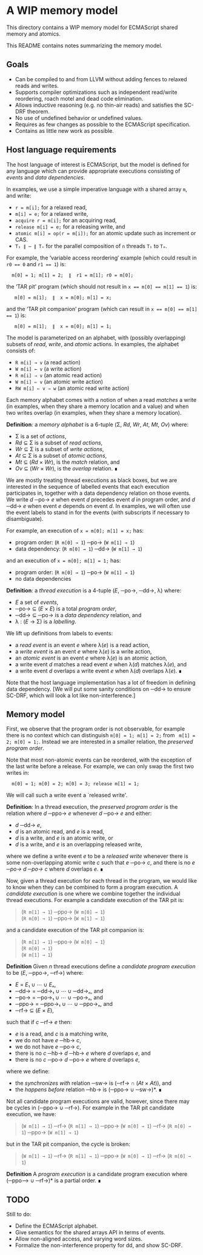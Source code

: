# A WIP memory model

This directory contains a WIP memory model for ECMAScript shared memory and atomics.

This README contains notes summarizing the memory model.

## Goals

* Can be compiled to and from LLVM without adding fences to relaxed reads and writes.
* Supports compiler optimizations such as independent read/write reordering, roach motel and dead code elimination.
* Allows inductive reasoning (e.g. no thin-air reads) and satisfies the SC-DRF theorem.
* No use of undefined behavior or undefined values.
* Requires as few changes as possible to the ECMAScript specification.
* Contains as little new work as possible.

## Host language requirements

The host language of interest is ECMAScript, but the model is defined for
any language which can provide appropriate executions consisting of
*events* and *data dependencies*.

In examples, we use a simple imperative language with a shared array `m`, and write:

* `r = m[i];` for a relaxed read,
* `m[i] = e;` for a relaxed write,
* `acquire r = m[i];` for an acquiring read,
* `release m[i] = e;` for a releasing write, and
* `atomic m[i] = op(r = m[i]);` for an atomic update such as increment or CAS.
* `T₁ ∥ ⋯ ∥ Tₙ` for the parallel composition of `n` threads `T₁` to `Tₘ`.

For example, the ‘variable access reordering′ example (which could result in `r0 == 0` and `r1 == 1`) is:
```
  m[0] = 1; m[1] = 2;  ∥  r1 = m[1]; r0 = m[0];
```
the ‘TAR pit’ program (which should not result in `x == m[0] == m[1] == 1`) is:
```
   m[0] = m[1];  ∥  x = m[0]; m[1] = x;
```
and the ‘TAR pit companion’ program (which can result in `x == m[0] == m[1] == 1`) is:
```
   m[0] = m[1];  ∥  x = m[0]; m[1] = 1;
```

The model is parameterized on an alphabet, with (possibly overlapping) subsets of *read*,
*write*, and *atomic* actions. In examples, the alphabet consists of:

* `R m[i] → v` (a read action)
* `W m[i] ← v` (a write action)
* `R m[i] ⇒ v` (an atomic read action)
* `W m[i] ⇐ v` (an atomic write action)
* `RW m[i] ⇐ v ⇒ w` (an atomic read write action)

Each memory alphabet comes with a notion of when a read *matches* a write
(in examples, when they share a memory location and a value) and when
two writes overlap (in examples, when they share a memory location).

**Definition**: a *memory alphabet* is a 6-tuple (Σ, *Rd*, *Wr*, *At*, *Mt*, *Ov*) where:
* Σ is a set of *actions*,
* *Rd* ⊆ Σ is a subset of *read actions*,
* *Wr* ⊆ Σ is a subset of *write actions*,
* *At* ⊆ Σ is a subset of *atomic actions*,
* *Mt* ⊆ (*Rd* × *Wr*), is the *match* relation, and
* *Ov* ⊆ (*Wr* × *Wr*), is the *overlap* relation. ∎

We are mostly treating thread executions as black boxes, but we are
interested in the sequence of labelled events that each execution
participates in, together with a data dependency relation on those
events.  We write *d* ─po→ *e* when event *d* precedes event *d* in
program order, and *d* ─dd→ *e* when event *e* depends on event *d*.
In examples, we will often use the event labels to stand in for the events
(with subscripts if necessary to disambiguate).

For example, an execution of `x = m[0]; m[1] = x;` has:

* program order: (`R m[0] → 1`) ─po→ (`W m[1] → 1`) 
* data dependency: (`R m[0] → 1`) ─dd→ (`W m[1] → 1`) 

and an execution of `x = m[0]; m[1] = 1;` has:

* program order: (`R m[0] → 1`) ─po→ (`W m[1] → 1`) 
* no data dependencies

**Definition**: a *thread execution* is a 4-tuple (*E*, ─po→, ─dd→, λ) where:

* *E* a set of *events*,
* ─po→ ⊆ (*E* × *E*) is a total *program order*,
* ─dd→ ⊆ ─po→ is a *data dependency* relation, and
* λ : (*E* → Σ) is a *labelling*.

We lift up definitions from labels to events:

* a *read event* is an event *e* where λ(*e*) is a read action,
* a *write event* is an event *e* where λ(*e*) is a write action,
* an *atomic event* is an event *e* where λ(*e*) is an atomic action,
* a write event *d* matches a read event *e* when λ(*d*) matches λ(*e*), and
* a write event *d* overlaps a write event *e* when λ(*d*) overlaps λ(*e*). ∎

Note that the host language implementation has a lot of freedom in defining data dependency.
[We will put some sanity conditions on ─dd→ to ensure SC-DRF, which will look
a lot like non-interference.]

## Memory model

First, we observe that the program order is not observable, for example there is no
context which can distinguish `m[0] = 1; m[1] = 2;` from ` m[1] = 2; m[0] = 1;`.
Instead we are interested in a smaller relation, the *preserved program order*.

Note that most non-atomic events can be reordered, with the exception of the
last write before a release. For example, we can only swap the first two writes
in:
```
  m[0] = 1; m[0] = 2; m[0] = 3; release m[1] = 1;
```
We will call such a write event a `released write'.

**Definition**: In a thread execution, the *preserved program order* is the relation
where *d* ─ppo→ *e* whenever *d* ─po→ *e* and either:

* *d* ─dd→ *e*,
* *d* is an atomic read, and *e* is a read,
* *d* is a write, and *e* is an atomic write, or
* *d* is a write, and *e* is an overlapping released write,

where we define a write event *e* to be a *released write* whenever
there is some non-overlapping atomic write *c* such that *e* ─po→ *c*,
and there is no *e ─po→ d ─po→ c* where *d* overlaps *e*. ∎

Now, given a thread execution for each thread in the program,
we would like to know when they can be combined to form a program
execution. A *candidate execution* is one where we combine together
the individual thread executions. For example a candidate execution of the TAR pit is:

>  (`R m[1] → 1`) ─ppo→ (`W m[0] → 1`)  
>  (`R m[0] → 1`) ─ppo→ (`W m[1] → 1`)  

and a candidate execution of the TAR pit companion is:

>  (`R m[1] → 1`) ─ppo→ (`W m[0] → 1`)  
>  (`R m[0] → 1`)  
>  (`W m[1] → 1`)  

**Definition** Given *n* thread executions define a *candidate program execution* to be
(*E*, ─ppo→, ─rf→) where:

* *E* = *E*₁ ∪ ⋯ ∪ *E*ₙ,
* ─dd→ = ─dd→₁ ∪ ⋯ ∪ ─dd→ₙ, and
* ─po→ = ─po→₁ ∪ ⋯ ∪ ─po→ₙ, and
* ─ppo→ = ─ppo→₁ ∪ ⋯ ∪ ─ppo→ₙ, and
* ─rf→ ⊆ (*E* × *E*),

such that if *c* ─rf→ *e* then:

* *e* is a read, and *c* is a matching write,
* we do not have *e* ─hb→ *c*,
* we do not have *e* ─po→ *c*,
* there is no *c* ─hb→ *d* ─hb→ *e* where *d* overlaps *e*, and
* there is no *c* ─po→ *d* ─po→ *e* where *d* overlaps *e*, 

where we define:

* the *synchronizes with* relation ─sw→ is (─rf→ ∩ (*At* × *At*)), and
* the *happens before* relation ─hb→ is (─ppo→ ∪ ─sw→)*. ∎

Not all candidate program executions are valid, however, since there may be cycles in (─ppo→ ∪ ─rf→).
For example in the TAR pit candidate execution, we have:

>  (`W m[1] → 1`) ─rf→ (`R m[1] → 1`) ─ppo→ (`W m[0] → 1`) ─rf→ (`R m[0] → 1`) ─ppo→ (`W m[1] → 1`)

but in the TAR pit companion, the cycle is broken:

>  (`W m[1] → 1`) ─rf→ (`R m[1] → 1`) ─ppo→ (`W m[0] → 1`) ─rf→ (`R m[0] → 1`)

**Definition** A *program execution* is a candidate program execution where
  (─ppo⟶ ∪ ─rf→)* is a partial order. ∎

## TODO

Still to do:

* Define the ECMAScript alphabet.
* Give semantics for the shared arrays API in terms of events.
* Allow non-aligned access, and varying word sizes.
* Formalize the non-interference property for dd, and show SC-DRF.
